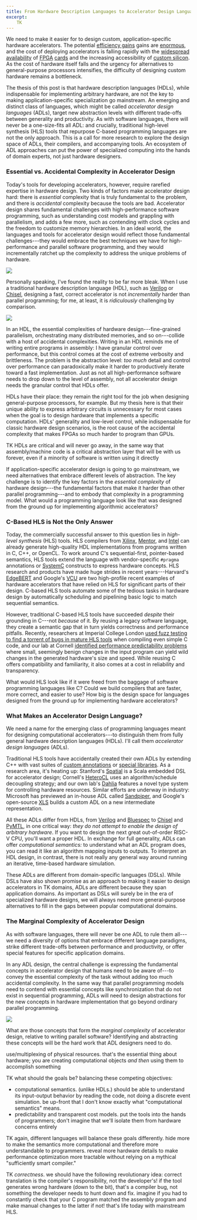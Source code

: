 ```yaml
---
title: From Hardware Description Languages to Accelerator Design Languages
excerpt:
    TK
---
```

We need to make it easier for to design custom, application-specific hardware accelerators.
The potential [efficiency gains][darwin] gains are [enormous][catapult], and the cost of deploying accelerators is falling rapidly with the [widespread][azurenp] [availability][f1] of [FPGA][intel-pac] [cards][xilinx-alveo] and the increasing accessibility of [custom silicon][google-tapeout].
As the cost of hardware itself falls and the urgency for alternatives to general-purpose processors intensifies, the difficulty of designing custom hardware remains a bottleneck.

The thesis of this post is that hardware description languages (HDLs), while indispensable for implementing arbitrary hardware, are not the key to making application-specific specialization go mainstream.
An emerging and distinct class of languages, which might be called *accelerator design languages* (ADLs), target new abstraction levels with different trade-offs between generality and productivity.
As with software languages, there will never be a one-size-fits all ADL:
and crucially, traditional high-level synthesis (HLS) tools that repurpose C-based programming languages are not the only approach.
This is a call for more research to explore the design space of ADLs, their compilers, and accompanying tools.
An ecosystem of ADL approaches can put the power of specialized computing into the hands of domain experts, not just hardware designers.

[darwin]: http://bejerano.stanford.edu/papers/p199-turakhia.pdf
[catapult]: https://www.microsoft.com/en-us/research/wp-content/uploads/2016/02/Catapult_ISCA_2014.pdf
[xilinx-alveo]: https://www.xilinx.com/products/boards-and-kits/alveo.html
[intel-pac]: https://www.intel.com/content/www/us/en/products/details/fpga/platforms/pac.html
[f1]: https://aws.amazon.com/ec2/instance-types/f1/
[azurenp]: https://docs.microsoft.com/en-us/azure/virtual-machines/np-series
[google-tapeout]: https://www.fossi-foundation.org/2020/06/30/skywater-pdk

### Essential vs. Accidental Complexity in Accelerator Design

Today's tools for developing accelerators, however, require rarefied expertise in hardware design.
Two kinds of factors make accelerator design hard:
there is *essential* complexity that is truly fundamental to the problem, and there is *accidental* complexity because the tools are bad.
Accelerator design shares fundamental challenges with high-performance software programming,
such as understanding cost models and grappling with parallelism,
and adds a few more,
such as contending with clock cycles and the freedom to customize memory hierarchies.
In an ideal world, the languages and tools for accelerator design would reflect those fundamental challenges---they would embrace the best techniques we have for high-performance and parallel software programming, and they would incrementally ratchet up the complexity to address the unique problems of hardware.

<img src="{{site.base}}/media/adl/complexity1.png" class="img-responsive">

Personally speaking, I've found the reality to be far more bleak.
When I use a traditional hardware description language (HDL), such as [Verilog][] or [Chisel][], designing a fast, correct accelerator is
not *incrementally* harder than parallel programming; for me, at least, it is *ridiculously* challenging by comparison.

<img src="{{site.base}}/media/adl/complexity2.png" class="img-responsive">

In an HDL, the essential complexities of hardware design---fine-grained parallelism, orchestrating many distributed memories, and so on---collide with a host of accidental complexities.
Writing in an HDL reminds me of writing entire programs in assembly:
I have granular control over performance, but this control comes at the cost of extreme verbosity and brittleness.
The problem is the abstraction level:
*too much* detail and control over performance can paradoxically make it harder to productively iterate toward a fast implementation.
Just as not all high-performance software needs to drop down to the level of assembly,
not all accelerator design needs the granular control that HDLs offer.

HDLs have their place: they remain the right tool for the job when designing general-purpose processors, for example.
But my thesis here is that their unique ability to express arbitrary circuits is unnecessary for most cases when the goal is to design hardware that implements a specific computation.
HDLs' generality and low-level control, while indispensable for classic hardware design scenarios, is the root cause of the accidental complexity that makes FPGAs so much harder to program than GPUs.

TK
HDLs are critical and will never go away, in the same way that assembly/machine code is a critical abstraction layer that will be with us forever, even if a minority of software is written using it directly

If application-specific accelerator design is going to go mainstream, we need alternatives that embrace different levels of abstraction.
The key challenge is to identify the key factors in the *essential complexity* of hardware design---the fundamental factors that make it harder than other parallel programming---and to embody that complexity in a programming model.
What would a programming language look like that was designed from the ground up for implementing algorithmic accelerators?

### C-Based HLS is Not the Only Answer

Today, the commercially successful answer to this question lies in *high-level synthesis* (HLS) tools.
HLS compilers from [Xilinx][xilinx-hls], [Mentor][mentor-hls], and [Intel][intel-hls] can already generate high-quality HDL implementations from programs written in C, C++, or OpenCL.
To work around C's sequential-first, pointer-based semantics,
HLS tools extend the language with vendor-specific `#pragma` annotations or [SystemC][] constructs to express hardware concepts.
HLS research and products have made huge strides in recent years---Harvard's [EdgeBERT][] and Google's [VCU][] are two high-profile recent examples of hardware accelerators that have relied on HLS for significant parts of their design.
C-based HLS tools automate some of the tedious tasks in hardware design by automatically scheduling and pipelining basic logic to match sequential semantics.

However, traditional C-based HLS tools have succeeded *despite* their grounding in C---not *because* of it.
By reusing a legacy software language, they create a semantic gap that in turn yields correctness and performance pitfalls.
Recently,
researchers at Imperial College London [used fuzz testing to find a torrent of bugs in mature HLS tools][hls-fuzz] when compiling even simple C code,
and our lab at Cornell [identified performance predictability problems][dahlia-paper]
where small, seemingly benign changes in the input program can yield wild changes in the generated hardware's size and speed.
While reusing C offers compatibility and familiarity, it also comes at a cost in reliability and transparency.

What would HLS look like if it were freed from the baggage of software programming languages like C?
Could we build compilers that are faster, more correct, and easier to use?
How big is the design space for languages designed from the ground up for implementing hardware accelerators?

[hls-fuzz]: https://yannherklotz.com/papers/esrhls_fccm2021.pdf
[dahlia-paper]: https://rachitnigam.com/files/pubs/dahlia.pdf
[intel-hls]: https://www.intel.com/content/www/us/en/software/programmable/quartus-prime/hls-compiler.html
[mentor-hls]: https://resources.sw.siemens.com/en-US/fact-sheet-catapult-high-level-synthesis-and-verification
[xilinx-hls]: https://www.xilinx.com/products/design-tools/vivado/integration/esl-design.html
[edgebert]: https://arxiv.org/abs/2011.14203
[vcu]: https://dl.acm.org/doi/abs/10.1145/3445814.3446723
[systemc]: https://accellera.org/community/systemc

### What Makes an Accelerator Design Language?

We need a name for the emerging class of programming languages meant for designing computational accelerators---to distinguish them from fully general hardware description languages (HDLs).
I'll call them *accelerator design languages* (ADLs).

Traditional HLS tools have accidentally created their own ADLs by extending C++ with vast suites of [custom annotations][legup-pragma] or [special libraries][hls-stream].
As a research area, it's heating up:
Stanford's [Spatial][] is a Scala embedded DSL for accelerator design;
Cornell's [HeteroCL][] uses an algorithm/schedule decoupling strategy;
and our own lab's [Dahlia][] features a novel type system for controlling hardware resources.
Similar efforts are underway in industry:
Microsoft has previewed an in-house ADL called [Sandpiper][],
and Google's open-source [XLS][] builds a custom ADL on a new intermediate representation.

All these ADLs differ from HDLs, from [Verilog][] and [Bluespec][] to [Chisel][] and [PyMTL][], in one critical way:
*they do not attempt to enable the design of arbitrary hardware*.
If you want to design the next great out-of-order RISC-V CPU, you'll want a proper HDL.
In exchange for full generality,
ADLs can offer *computational semantics:*
to understand what an ADL program does, you can read it like an algorithm mapping inputs to outputs.
To interpret an HDL design, in contrast, there is not really any general way around running an iterative, time-based hardware simulation.

These ADLs are different from domain-specific languages (DSLs).
While DSLs have also shown promise as an approach to making it easier to design accelerators in TK domains,
ADLs are different because they span application domains.
As important as DSLs will surely be in the era of specialized hardware designs, we will always need more general-purpose alternatives to fill in the gaps between popular computational domains.

[xls]: https://google.github.io/xls/
[sandpiper]: https://twitter.com/pldrnt/status/1300851721829261312
[dahlia]: https://capra.cs.cornell.edu/dahlia/
[heterocl]: https://heterocl.csl.cornell.edu/
[spatial]: https://spatial-lang.org/
[hls-stream]: https://www.xilinx.com/html_docs/xilinx2020_2/vitis_doc/hls_stream_library.html#mes1539734221433
[legup-pragma]: https://download-soc.microsemi.com/FPGA/HLS-EAP/docs/legup-9.1-docs/pragmas.html#pragmas
[pymtl]: https://www.chisel-lang.org/
[chisel]: https://www.chisel-lang.org/
[vhdl]: https://en.wikipedia.org/wiki/VHDL
[verilog]: https://en.wikipedia.org/wiki/Verilog
[bluespec]: http://wiki.bluespec.com/bluespec-systemverilog-and-compiler

### The Marginal Complexity of Accelerator Design

As with software languages, there will never be one ADL to rule them all---we need a diversity of options that embrace different language paradigms,
strike different trade-offs between performance and productivity,
or offer special features for specific application domains.

In any ADL design, the central challenge is expressing the fundamental concepts in accelerator design that humans need to be aware of---to convey the essential complexity of the task without adding too much accidental complexity.
In the same way that parallel programming models need to contend with essential concepts like synchronization that do not exist in sequential programming,
ADLs will need to design abstractions for the new concepts in hardware implementation that go beyond ordinary parallel programming.

<img src="{{site.base}}/media/adl/complexity3.png" class="img-responsive">

What are those concepts that form the *marginal complexity* of accelerator design, relative to writing parallel software?
Identifying and abstracting these concepts will be the hard work that ADL designers need to do.

use/multiplexing of physical resources. that's the essential thing about hardware; you are creating computational objects *and then* using them to accomplish something

TK what should the goals be? balancing these competing objectives:

- computational semantics. (unlike HDLs.) should be able to understand its input-output behavior by reading the code, not doing a discrete event simulation. be up-front that I don't know exactly what "computational semantics" means.
- predictability and transparent cost models. put the tools into the hands of programmers; don't imagine that we'll isolate them from hardware concerns entirely

TK again, different languages will balance these goals differently. hide more to make the semantics more computational and therefore more understandable to programmers. reveal more hardware details to make performance optimization more tractable without relying on a mythical "sufficiently smart compiler."

TK *correctness*.
we should have the following revolutionary idea: correct translation is the compiler's responsibility, not the developer's! if the tool generates wrong hardware (down to the bit), that's a compiler bug, not something the developer needs to hunt down and fix.
imagine if you had to constantly check that your C program matched the assembly program and make manual changes to the latter if not! that's life today with mainstream HLS.
